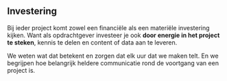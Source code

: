 ## Investering

Bij ieder project komt zowel een financi&euml;le als een materi&euml;le investering kijken. Want als opdrachtgever investeer je ook **door energie in het project te steken**, kennis te delen en content of data aan te leveren.

We weten wat dat betekent en zorgen dat elk uur dat we maken telt. En we begrijpen hoe belangrijk heldere communicatie rond de voortgang van een project is.